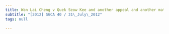 ```yaml
---
title: Wan Lai Cheng v Quek Seow Kee and another appeal and another matter
subtitle: "[2012] SGCA 40 / 31\_July\_2012"
tags: null

---
```


